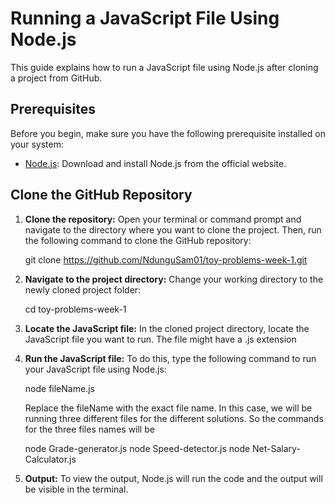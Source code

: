 # Running a JavaScript File Using Node.js

This guide explains how to run a JavaScript file using Node.js after cloning a project from GitHub.

## Prerequisites

Before you begin, make sure you have the following prerequisite installed on your system:

- [Node.js](https://nodejs.org/): Download and install Node.js from the official website.

## Clone the GitHub Repository

1. **Clone the repository:** Open your terminal or command prompt and navigate to the directory where you want to clone the project. Then, run the following command to clone the GitHub repository:

   git clone https://github.com/NdunguSam01/toy-problems-week-1.git

2. **Navigate to the project directory:** Change your working directory to the newly cloned project folder:

    cd toy-problems-week-1
3. **Locate the JavaScript file:** In the cloned project directory, locate the JavaScript file you want to run. The file might have a .js extension

4. **Run the JavaScript file:** To do this, type the following command to run your JavaScript file using Node.js:

    node fileName.js

    Replace the fileName with the exact file name. In this case, we will be running three different files for the different solutions. So the commands for the three files names will be

    node Grade-generator.js
    node Speed-detector.js
    node Net-Salary-Calculator.js
     
5. **Output:** To view the output, Node.js will run the code and the output will be visible in the terminal.